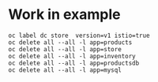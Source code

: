 # Work in example
`oc label dc store  version=v1 istio=true`  
`oc delete all --all -l app=products`  
`oc delete all --all -l app=store`  
`oc delete all --all -l app=inventory`  
`oc delete all --all -l app=productsdb`  
`oc delete all --all -l app=mysql`  
